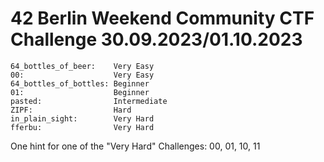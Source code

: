 # 42 Berlin Weekend Community CTF Challenge 30.09.2023/01.10.2023

```
64_bottles_of_beer:    Very Easy
00:                    Very Easy
64_bottles_of_bottles: Beginner
01:                    Beginner
pasted:                Intermediate
ZIPF:                  Hard
in_plain_sight:        Very Hard
fferbu:                Very Hard
```

One hint for one of the "Very Hard" Challenges:
00, 01, 10, 11

